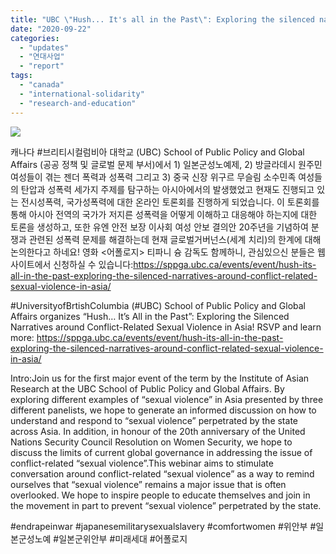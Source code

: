 ```yaml
---
title: "UBC \"Hush... It's all in the Past\": Exploring the silenced narratives around conflict-related sexual violence in Asia"
date: "2020-09-22"
categories: 
  - "updates"
  - "연대사업"
  - "report"
tags: 
  - "canada"
  - "international-solidarity"
  - "research-and-education"
---
```


![](https://r2.womenandwar.net/2020/09/“Hush…-It’s-All-in-the-Past”_-Exploring-the-Silenced-Narratives-around-Conflict-Related-Sexual-Violence-in-Asia.png)

캐나다 #브리티시컬럼비아 대학교 (UBC) School of Public Policy and Global Affairs (공공 정책 및 글로벌 문제 부서)에서 1) 일본군성노예제, 2) 방글라데시 원주민 여성들이 겪는 젠더 폭력과 성폭력 그리고 3) 중국 신장 위구르 무슬림 소수민족 여성들의 탄압과 성폭력 세가지 주제를 탐구하는 아시아에서의 발생했었고 현재도 진행되고 있는 전시성폭력, 국가성폭력에 대한 온라인 토론회를 진행하게 되었습니다. 이 토론회를 통해 아시아 전역의 국가가 저지른 성폭력을 어떻게 이해하고 대응해야 하는지에 대한 토론을 생성하고, 또한 유엔 안전 보장 이사회 여성 안보 결의안 20주년을 기념하여 분쟁과 관련된 성폭력 문제를 해결하는데 현재 글로벌거버넌스(세계 치리)의 한계에 대해 논의한다고 하네요! 영화 <어폴로지> 티파니 슝 감독도 함께하니, 관심있으신 분들은 웹사이트에서 신청하실 수 있습니다:https://sppga.ubc.ca/events/event/hush-its-all-in-the-past-exploring-the-silenced-narratives-around-conflict-related-sexual-violence-in-asia/

  
#UniversityofBrtishColumbia (#UBC) School of Public Policy and Global Affairs organizes “Hush… It’s All in the Past”: Exploring the Silenced Narratives around Conflict-Related Sexual Violence in Asia! RSVP and learn more: https://sppga.ubc.ca/events/event/hush-its-all-in-the-past-exploring-the-silenced-narratives-around-conflict-related-sexual-violence-in-asia/

Intro:Join us for the first major event of the term by the Institute of Asian Research at the UBC School of Public Policy and Global Affairs. By exploring different examples of “sexual violence” in Asia presented by three different panelists, we hope to generate an informed discussion on how to understand and respond to “sexual violence” perpetrated by the state across Asia. In addition, in honour of the 20th anniversary of the United Nations Security Council Resolution on Women Security, we hope to discuss the limits of current global governance in addressing the issue of conflict-related “sexual violence”.This webinar aims to stimulate conversation around conflict-related “sexual violence” as a way to remind ourselves that “sexual violence” remains a major issue that is often overlooked. We hope to inspire people to educate themselves and join in the movement in part to prevent “sexual violence” perpetrated by the state.  

#endrapeinwar #japanesemilitarysexualslavery #comfortwomen #위안부 #일본군성노예 #일본군위안부 #미래세대 #어폴로지
